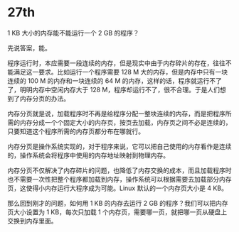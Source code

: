 # 27th

1 KB 大小的内存能不能运行一个 2 GB 的程序？

先说答案，能。

程序运行时，本应需要一段连续的内存，但是现实中由于内存碎片的存在，往往不能满足这一要求。比如运行一个程序需要 128 M 大的内存，但是内存中只有一块连续的 100 M 的内存和一块连续的 64 M 的内存，这样的话，程序就运行不了了，明明内存中空闲内存大于 128 M，程序却运行不了，很不合理。于是人们想到了内存分页的办法。

内存分页就是说，加载程序时不再是给程序分配一整块连续的内存，而是把程序所需的内存分成一个个固定大小的内存页，按页去加载，内存页之间不必是连续的，只要知道这个程序所需的内存页都分布在哪就行。

内存分页是操作系统实现的，对于程序来说，它可以把自己使用的内存看作是连续的，操作系统会将程序中使用的内存地址映射到物理内存。

内存分页不仅解决了内存碎片的问题，也降低了内存交换的成本，而且加载程序时也不需要一次性把整个程序都加载到内存，操作系统可以根据需要去加载部分内存页，这使得小内存运行大程序成为可能。Linux 默认的一个内存页大小是 4 KB。

那么回到刚才的问题，如何用 1 KB 的内存去运行 2 GB 的程序？我们可以把内存页大小设置为 1 KB，每次只加载 1 个内存页，需要哪一页，就把哪一页从硬盘上交换到内存里面。

